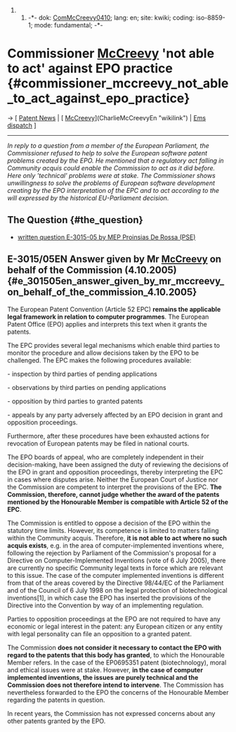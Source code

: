 1.  1.  -\*- dok: [ComMcCreevy0410](ComMcCreevy0410 "wikilink"); lang:
        en; site: kwiki; coding: iso-8859-1; mode: fundamental; -\*-

# Commissioner [McCreevy](McCreevy "wikilink") \'not able to act\' against EPO practice {#commissioner_mccreevy_not_able_to_act_against_epo_practice}

-\> \[ [ Patent News](SwpatcninoEn "wikilink") \| [
[McCreevy](McCreevy "wikilink")](CharlieMcCreevyEn "wikilink") \| [Ems
dispatch](http://en.wikipedia.org/wiki/Ems_Dispatch "wikilink") \]

------------------------------------------------------------------------

*In reply to a question from a member of the European Parliament, the
Commissioner refused to help to solve the European software patent
problems created by the EPO. He mentioned that a regulatory act falling
in Community acquis could enable the Commission to act as it did before.
Here only \'technical\' problems were at stake. The Commissioner shows
unwillingness to solve the problems of European software development
creating by the EPO interpretation of the EPC and to act according to
the will expressed by the historical EU-Parliament decision.*

## The Question {#the_question}

-   [written question E-3015-05 by MEP Proinsias De Rossa
    (PSE)](http://tinyurl.com/c3ean "wikilink")

## E-3015/05EN Answer given by Mr [McCreevy](McCreevy "wikilink") on behalf of the Commission (4.10.2005) {#e_301505en_answer_given_by_mr_mccreevy_on_behalf_of_the_commission_4.10.2005}

The European Patent Convention (Article 52 EPC) **remains the applicable
legal framework in relation to computer programmes**. The European
Patent Office (EPO) applies and interprets this text when it grants the
patents.

The EPC provides several legal mechanisms which enable third parties to
monitor the procedure and allow decisions taken by the EPO to be
challenged. The EPC makes the following procedures available:

\- inspection by third parties of pending applications

\- observations by third parties on pending applications

\- opposition by third parties to granted patents

\- appeals by any party adversely affected by an EPO decision in grant
and opposition proceedings.

Furthermore, after these procedures have been exhausted actions for
revocation of European patents may be filed in national courts.

The EPO boards of appeal, who are completely independent in their
decision-making, have been assigned the duty of reviewing the decisions
of the EPO in grant and opposition proceedings, thereby interpreting the
EPC in cases where disputes arise. Neither the European Court of Justice
nor the Commission are competent to interpret the provisions of the EPC.
**The Commission, therefore, cannot judge whether the award of the
patents mentioned by the Honourable Member is compatible with Article 52
of the EPC**.

The Commission is entitled to oppose a decision of the EPO within the
statutory time limits. However, its competence is limited to matters
falling within the Community acquis. Therefore, **it is not able to act
where no such acquis exists**, e.g. in the area of computer-implemented
inventions where, following the rejection by Parliament of the
Commission\'s proposal for a Directive on Computer-Implemented
Inventions (vote of 6 July 2005), there are currently no specific
Community legal texts in force which are relevant to this issue. The
case of the computer implemented inventions is different from that of
the areas covered by the Directive 98/44/EC of the Parliament and of the
Council of 6 July 1998 on the legal protection of biotechnological
inventions\[1\], in which case the EPO has inserted the provisions of
the Directive into the Convention by way of an implementing regulation.

Parties to opposition proceedings at the EPO are not required to have
any economic or legal interest in the patent: any European citizen or
any entity with legal personality can file an opposition to a granted
patent.

The Commission **does not consider it necessary to contact the EPO with
regard to the patents that this body has granted**, to which the
Honourable Member refers. In the case of the EP0695351 patent
(biotechnology), moral and ethical issues were at stake. However, **in
the case of computer implemented inventions, the issues are purely
technical and the Commission does not therefore intend to intervene**.
The Commission has nevertheless forwarded to the EPO the concerns of the
Honourable Member regarding the patents in question.

In recent years, the Commission has not expressed concerns about any
other patents granted by the EPO.
